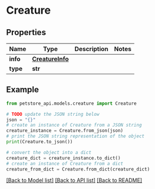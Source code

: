 # Creature


## Properties

Name | Type | Description | Notes
------------ | ------------- | ------------- | -------------
**info** | [**CreatureInfo**](CreatureInfo.md) |  | 
**type** | **str** |  | 

## Example

```python
from petstore_api.models.creature import Creature

# TODO update the JSON string below
json = "{}"
# create an instance of Creature from a JSON string
creature_instance = Creature.from_json(json)
# print the JSON string representation of the object
print(Creature.to_json())

# convert the object into a dict
creature_dict = creature_instance.to_dict()
# create an instance of Creature from a dict
creature_from_dict = Creature.from_dict(creature_dict)
```
[[Back to Model list]](../README.md#documentation-for-models) [[Back to API list]](../README.md#documentation-for-api-endpoints) [[Back to README]](../README.md)


